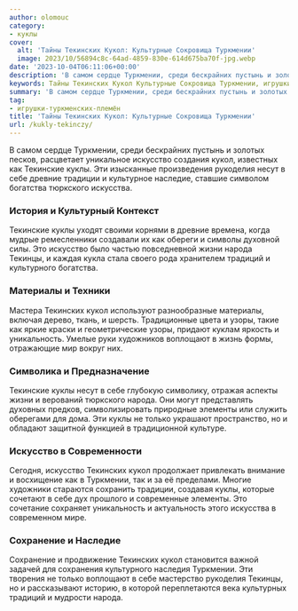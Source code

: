 ```yaml
---
author: olomouc
category:
- куклы
cover:
  alt: 'Тайны Текинских Кукол: Культурные Сокровища Туркмении'
  image: 2023/10/56894c8c-64ad-4859-830e-614d675ba70f-jpg.webp
date: '2023-10-04T06:11:06+00:00'
description: 'В самом сердце Туркмении, среди бескрайних пустынь и золотых песков, расцветает уникальное искусство создания кукол, известных как Текинские куклы. Эти...'
keywords: Тайны Текинских Кукол Культурные Сокровища Туркмении, игрушки-туркменских-племн, куклы, искусство, кукол, туркмении, текинские, народа, текинских, рукоделия, несут, древние, традиции, наследие, богатства, тюркского, искусства
summary: 'В самом сердце Туркмении, среди бескрайних пустынь и золотых песков, расцветает уникальное искусство создания кукол, известных как Текинские куклы. Эти...'
tag:
- игрушки-туркменских-племён
title: 'Тайны Текинских Кукол: Культурные Сокровища Туркмении'
url: /kukly-tekinczy/
---
```


В самом сердце Туркмении, среди бескрайних пустынь и золотых песков, расцветает уникальное искусство создания кукол, известных как Текинские куклы. Эти изысканные произведения рукоделия несут в себе древние традиции и культурное наследие, ставшие символом богатства тюркского искусства.

### История и Культурный Контекст

Текинские куклы уходят своими корнями в древние времена, когда мудрые ремесленники создавали их как обереги и символы духовной силы. Это искусство было частью повседневной жизни народа Текинцы, и каждая кукла стала своего рода хранителем традиций и культурного богатства.

### Материалы и Техники

Мастера Текинских кукол используют разнообразные материалы, включая дерево, ткань, и шерсть. Традиционные цвета и узоры, такие как яркие краски и геометрические узоры, придают куклам яркость и уникальность. Умелые руки художников воплощают в жизнь формы, отражающие мир вокруг них.

### Символика и Предназначение

Текинские куклы несут в себе глубокую символику, отражая аспекты жизни и верований тюркского народа. Они могут представлять духовных предков, символизировать природные элементы или служить оберегами для дома. Эти куклы не только украшают пространство, но и обладают защитной функцией в традиционной культуре.

### Искусство в Современности

Сегодня, искусство Текинских кукол продолжает привлекать внимание и восхищение как в Туркмении, так и за её пределами. Многие художники стараются сохранить традиции, создавая куклы, которые сочетают в себе дух прошлого и современные элементы. Это сочетание сохраняет уникальность и актуальность этого искусства в современном мире.

### Сохранение и Наследие

Сохранение и продвижение Текинских кукол становится важной задачей для сохранения культурного наследия Туркмении. Эти творения не только воплощают в себе мастерство рукоделия Текинцы, но и рассказывают историю, в которой переплетаются века культурных традиций и мудрости народа.